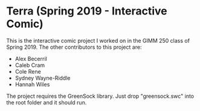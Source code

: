 # Terra (Spring 2019 - Interactive Comic)

This is the interactive comic project I worked on in the GIMM 250 class of Spring 2019.
The other contributors to this project are:
+ Alex Becerril
+ Caleb Cram
+ Cole Rene
+ Sydney Wayne-Riddle
+ Hannah Wiles

The project requires the GreenSock library. Just drop "greensock.swc" into the root folder and it should run.
